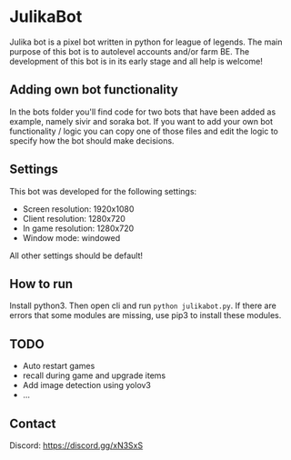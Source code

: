 # JulikaBot
Julika bot is a pixel bot written in python for league of legends. The main purpose of this bot is to autolevel accounts and/or farm BE.
The development of this bot is in its early stage and all help is welcome!

## Adding own bot functionality
In the bots folder you'll find code for two bots that have been added as example, namely sivir and soraka bot.
If you want to add your own bot functionality / logic you can copy one of those files and edit the logic to specify how the bot should make decisions.

## Settings
This bot was developed for the following settings:
- Screen resolution: 1920x1080
- Client resolution: 1280x720
- In game resolution: 1280x720
- Window mode: windowed

All other settings should be default!

## How to run
Install python3. Then open cli and run `python julikabot.py`. If there are errors that some modules are missing, use pip3 to install these modules.

## TODO
- Auto restart games
- recall during game and upgrade items
- Add image detection using yolov3
- ...
## Contact
Discord: https://discord.gg/xN3SxS
